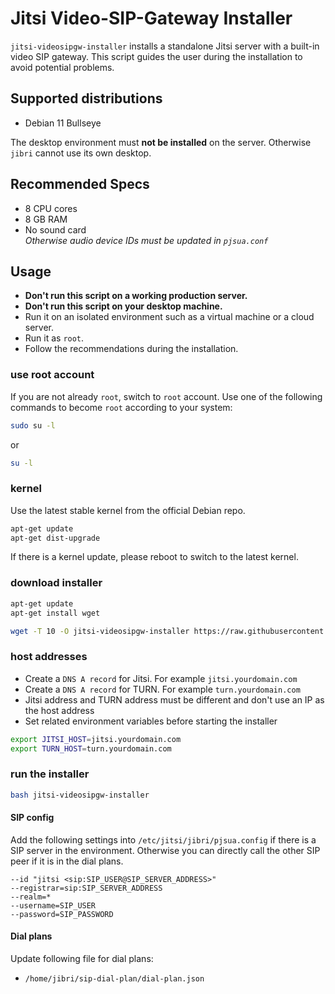 # Jitsi Video-SIP-Gateway Installer

`jitsi-videosipgw-installer` installs a standalone Jitsi server with a built-in
video SIP gateway. This script guides the user during the installation to avoid
potential problems.

## Supported distributions

- Debian 11 Bullseye

The desktop environment must **not be installed** on the server. Otherwise
`jibri` cannot use its own desktop.

## Recommended Specs

- 8 CPU cores
- 8 GB RAM
- No sound card
  \
  _Otherwise audio device IDs must be updated in `pjsua.conf`_

## Usage

- **Don't run this script on a working production server.**
- **Don't run this script on your desktop machine.**
- Run it on an isolated environment such as a virtual machine or a cloud server.
- Run it as `root`.
- Follow the recommendations during the installation.

### use root account

If you are not already `root`, switch to `root` account. Use one of the
following commands to become `root` according to your system:

```bash
sudo su -l
```

or

```bash
su -l
```

### kernel

Use the latest stable kernel from the official Debian repo.

```bash
apt-get update
apt-get dist-upgrade
```

If there is a kernel update, please reboot to switch to the latest kernel.

### download installer

```bash
apt-get update
apt-get install wget

wget -T 10 -O jitsi-videosipgw-installer https://raw.githubusercontent.com/jitsi-contrib/installers/main/jitsi-videosipgw/jitsi-videosipgw-installer
```

### host addresses

- Create a `DNS A record` for Jitsi. For example `jitsi.yourdomain.com`
- Create a `DNS A record` for TURN. For example `turn.yourdomain.com`
- Jitsi address and TURN address must be different and don't use an IP as the
  host address
- Set related environment variables before starting the installer

```bash
export JITSI_HOST=jitsi.yourdomain.com
export TURN_HOST=turn.yourdomain.com
```

### run the installer

```bash
bash jitsi-videosipgw-installer
```

#### SIP config

Add the following settings into `/etc/jitsi/jibri/pjsua.config` if there is a
SIP server in the environment. Otherwise you can directly call the other SIP
peer if it is in the dial plans.

```
--id "jitsi <sip:SIP_USER@SIP_SERVER_ADDRESS>"
--registrar=sip:SIP_SERVER_ADDRESS
--realm=*
--username=SIP_USER
--password=SIP_PASSWORD
```

#### Dial plans

Update following file for dial plans:

- `/home/jibri/sip-dial-plan/dial-plan.json`
